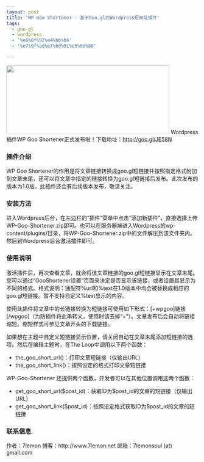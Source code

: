 ```yaml
---
layout: post
title: 'WP Goo Shortener - 基于Goo.gl的Wordpress短网址插件'
tags:
  - goo-gl
  - wordpress
  - '%e6%8f%92%e4%bb%b6'
  - '%e7%9f%ad%e7%bd%91%e5%9d%80'

---
```


<img src="http://i.min.us/ikuzgg.jpg" alt="" width="428px" height="180px" />
Wordpress插件WP Goo Shortener正式发布啦！下载地址：<a href="http://goo.gl/JE58N">http://goo.gl/JE58N</a>

<h3>插件介绍</h3>
WP Goo Shortener的作用是将文章链接转换成goo.gl短链接并按照指定格式附加到文章末尾，还可以将文章中指定的链接转换为goo.gl短链接后发布。此次发布的版本为1.0版。此插件还会有后续版本发布，敬请关注。

<h3>安装方法</h3>
进入Wordpress后台，在左边栏的“插件”菜单中点击“添加新插件”，直接选择上传WP-Goo-Shortener.zip即可。也可以在服务器端进入Wordpress的wp-content/plugins/目录，将WP-Goo-Shortener.zip中的文件解压到该文件夹内。然后到Wordpress后台激活插件即可。

<h3>使用说明</h3>
激活插件后，再次查看文章，就会将该文章链接的goo.gl短链接显示在文章末尾。您可以通过“GooShortener设置”页面来决定是否显示该链接，或者设置其显示为不同的格式。格式说明：通配符%url和%text在1.0版本中均会被替换成相应的goo.gl短链接。暂不支持自定义%text显示的内容。

使用此插件将文章中的长链接转换为短链接可使用如下形式：[+wpgoo]链接[/wpgoo]（为防插件将此串转义，使用时请去掉“+”）。文章发布后会自动将链接缩短。缩短样式可参见文章开头的下载链接。

如果想在主题中自定义短链接显示位置，请关闭自动在文章末尾添加短链接的选项。然后在编辑主题时，在The Loop中调用以下两个函数：
<ul>
<li>the_goo_short_url()：打印文章短链接（仅输出URL）</li>
<li>the_goo_short_link()：按照设定的格式打印文章短链接</li>
</ul>
WP-Goo-Shortener 还提供两个函数，开发者可以在其他位置调用这两个函数：
<ul>
<li>get_goo_short_url($post_id)：获取ID为$post_id的文章的短链接（仅输出URL）</li>
<li>get_goo_short_link($post_id)：按照设定格式获取ID为$post_id的文章的短链接</li>
</ul>

<h3>联系信息</h3>
作者：7lemon
博客：http://www.7lemon.net
邮箱：7lemonsoul (at) gmail.com
